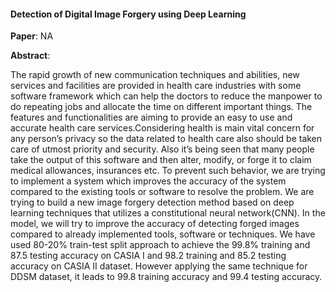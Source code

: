 #### Detection of Digital Image Forgery using Deep Learning

<B>Paper</B>: NA

<B>Abstract</B>: 

The rapid growth of new communication techniques and abilities, new services and facilities are provided in health care industries with some software framework which can help the doctors to reduce the manpower to do repeating jobs and allocate the time on different important things. The features and functionalities are aiming to provide an easy to use and accurate health care services.Considering health is main vital concern for any person’s privacy so the data related to health care also should be taken care of utmost priority and security.   Also it’s being seen that many people take the output of this software and then alter, modify, or forge it to claim medical allowances, insurances etc. To prevent such behavior, we are trying to implement a system which improves the accuracy of the system compared to the existing tools or software to resolve the problem. We are trying to build a new image forgery detection method based on deep learning techniques that utilizes a constitutional neural network(CNN). In the model, we will try to improve the accuracy of detecting forged images compared to already implemented tools, software or techniques.  We have used 80-20% train-test split approach to achieve the 99.8% training and 87.5 testing accuracy on CASIA I and 98.2 training and 85.2 testing accuracy on CASIA II dataset. However applying the same technique for DDSM dataset, it leads to 99.8 training accuracy and 99.4 testing accuracy.

